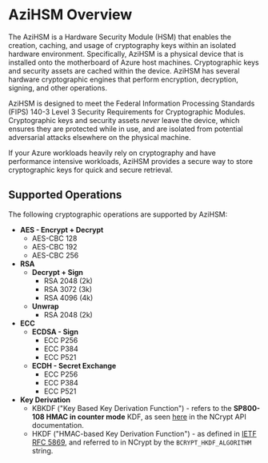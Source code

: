 # AziHSM Overview

The AziHSM is a Hardware Security Module (HSM) that enables the creation, caching, and usage of cryptography keys within an isolated hardware environment.
Specifically, AziHSM is a physical device that is installed onto the motherboard of Azure host machines.
Cryptographic keys and security assets are cached within the device.
AziHSM has several hardware cryptographic engines that perform encryption, decryption, signing, and other operations.

AziHSM is designed to meet the Federal Information Processing Standards (FIPS) 140-3 Level 3 Security Requirements for Cryptographic Modules.
Cryptographic keys and security assets *never* leave the device, which ensures they are protected while in use, and are isolated from potential adversarial attacks elsewhere on the physical machine.

If your Azure workloads heavily rely on cryptography and have performance intensive workloads, AziHSM provides a secure way to store cryptographic keys for quick and secure retrieval.

## Supported Operations

The following cryptographic operations are supported by AziHSM:

* **AES - Encrypt + Decrypt**
    * AES-CBC 128
    * AES-CBC 192
    * AES-CBC 256
* **RSA**
    * **Decrypt + Sign**
        * RSA 2048 (2k)
        * RSA 3072 (3k)
        * RSA 4096 (4k)
    * **Unwrap**
        * RSA 2048 (2k)
* **ECC**
    * **ECDSA - Sign**
        * ECC P256
        * ECC P384
        * ECC P521
    * **ECDH - Secret Exchange**
        * ECC P256
        * ECC P384
        * ECC P521
* **Key Derivation**
    * KBKDF ("Key Based Key Derivation Function") - refers to the **SP800-108 HMAC in counter mode** KDF, as seen [here](https://learn.microsoft.com/en-us/windows/win32/api/bcrypt/nf-bcrypt-bcryptkeyderivation) in the NCrypt API documentation.
    * HKDF ("HMAC-based Key Derivation Function") - as defined in [IETF RFC 5869](https://datatracker.ietf.org/doc/html/rfc5869), and referred to in NCrypt by the `BCRYPT_HKDF_ALGORITHM` string.


